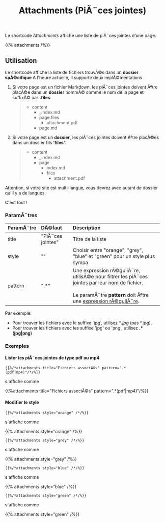 ﻿---
title: Attachments (PiÃ¨ces jointes)
description : "The Attachments shortcode displays a list of files attached to a page."
---

Le shortcode *Attachments* affiche une liste de piÃ¨ces jointes d'une page.

{{% attachments /%}}

## Utilisation

Le shortcode affiche la liste de fichiers trouvÃ©s dans un **dossier spÃ©cifique**
A l'heure actuelle, il supporte deux implÃ©mentations

1. Si votre page est un fichier Markdown, les piÃ¨ces jointes doivent Ãªtre placÃ©e dans un **dossier** nommÃ© comme le nom de la page et suffixÃ© par **.files**.

    > * content
    >   * _index.md
    >   * page.files
    >      * attachment.pdf
    >   * page.md

2. Si votre page est un **dossier**, les piÃ¨ces jointes doivent Ãªtre placÃ©es dans un dossier fils **'files'**.

    > * content
    >   * _index.md
    >   * page
    >      * index.md
    >      * files
    >          * attachment.pdf

Attention, si votre site est multi-langue, vous devrez avec autant de dossier qu'il y a de langues.

C'est tout !

### ParamÃ¨tres

| ParamÃ¨tre | DÃ©faut | Description |
|:--|:--|:--|
| title | "PiÃ¨ces jointes" | Titre de la liste  |
| style | "" | Choisir entre "orange", "grey", "blue" et "green" pour un style plus sympa |
| pattern | ".*" | Une expression rÃ©guliÃ¨re, utilisÃ©e pour filtrer les piÃ¨ces jointes par leur nom de fichier. <br/><br/>Le paramÃ¨tre **pattern** doit Ãªtre une [expression rÃ©guliÃ¨re](https://en.wikipedia.org/wiki/Regular_expression).

Par exemple:

* Pour trouver les fichiers avec le suffixe 'jpg', utilisez **.*jpg** (pas *.jpg).
* Pour trouver les fichiers avec les suffixe 'jpg' ou 'png', utilisez **.*(jpg|png)**

### Exemples

#### Lister les piÃ¨ces jointes de type pdf ou mp4


    {{%/*attachments title="Fichiers associÃ©s" pattern=".*(pdf|mp4)"/*/%}}

s'affiche comme

{{%attachments title="Fichiers associÃ©s" pattern=".*(pdf|mp4)"/%}}

#### Modifier le style

    {{%/*attachments style="orange" /*/%}}

s'affiche comme

{{% attachments style="orange" /%}}


    {{%/*attachments style="grey" /*/%}}

s'affiche comme

{{% attachments style="grey" /%}}

    {{%/*attachments style="blue" /*/%}}

s'affiche comme

{{% attachments style="blue" /%}}
    
    {{%/*attachments style="green" /*/%}}

s'affiche comme

{{% attachments style="green" /%}}
